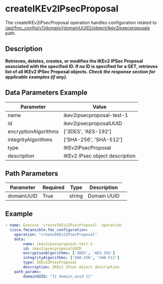 # createIKEv2IPsecProposal

The createIKEv2IPsecProposal operation handles configuration related to [/api/fmc_config/v1/domain/{domainUUID}/object/ikev2ipsecproposals](/paths//api/fmc_config/v1/domain/{domain_uuid}/object/ikev2ipsecproposals.md) path.&nbsp;
## Description
**Retrieves, deletes, creates, or modifies the IKEv2 IPSec Proposal associated with the specified ID. If no ID is specified for a GET, retrieves list of all IKEv2 IPSec Proposal objects. _Check the response section for applicable examples (if any)._**

## Data Parameters Example
| Parameter | Value |
| --------- | -------- |
| name | ikev2ipsecproposal-test-1 |
| id | ikev2ipsecproposalUUID |
| encryptionAlgorithms | ['3DES', 'AES-192'] |
| integrityAlgorithms | ['SHA-256', 'SHA-512'] |
| type | IKEv2IPsecProposal |
| description | IKEv2 IPsec object description |

## Path Parameters
| Parameter | Required | Type | Description |
| --------- | -------- | ---- | ----------- |
| domainUUID | True | string <td colspan=3> Domain UUID |

## Example
```yaml
- name: Execute 'createIKEv2IPsecProposal' operation
  cisco.fmcansible.fmc_configuration:
    operation: "createIKEv2IPsecProposal"
    data:
        name: ikev2ipsecproposal-test-1
        id: ikev2ipsecproposalUUID
        encryptionAlgorithms: ['3DES', 'AES-192']
        integrityAlgorithms: ['SHA-256', 'SHA-512']
        type: IKEv2IPsecProposal
        description: IKEv2 IPsec object description
    path_params:
        domainUUID: "{{ domain_uuid }}"

```